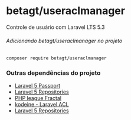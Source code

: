 # betagt/useraclmanager
Controle de usuário com Laravel LTS 5.3

###### Adicionando betagt/useraclmanager no projeto
```
composer require betagt/useraclmanager
```

### Outras dependências do projeto
- [Laravel 5 Passport](https://laravel.com/docs/master/passport)
- [Laravel 5 Repositories](https://github.com/andersao/l5-repository)
- [PHP league Fractal](http://fractal.thephpleague.com/installation/)
- [kodeine - Laravel ACL](https://github.com/kodeine/laravel-acl/wiki/Installation)
- [Laravel 5 Repositories](https://github.com/andersao/l5-repository)